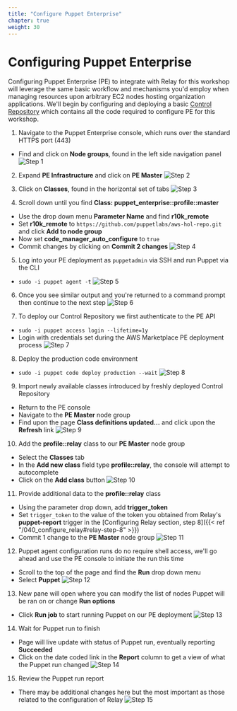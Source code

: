 ```yaml
---
title: "Configure Puppet Enterprise" 
chapter: true
weight: 30
---
```


# Configuring Puppet Enterprise

Configuring Puppet Enterprise (PE) to integrate with Relay for this workshop will leverage the same basic workflow and mechanisms you'd employ when managing resources upon arbitrary EC2 nodes hosting organization applications. We'll begin by configuring and deploying a basic [Control Repository](https://puppet.com/docs/pe/2019.8/control_repo.html) which contains all the code required to configure PE for this workshop.

1. <a name="pe-step-1"></a>Navigate to the Puppet Enterprise console, which runs over the standard HTTPS port (443)
  - Find and click on **Node groups**, found in the left side navigation panel
![Step 1](/images/30_Configure_Puppet_Enterprise/01_pe_node_groups.png)

2. <a name="pe-step-2"></a>Expand **PE Infrastructure** and click on **PE Master**
![Step 2](/images/30_Configure_Puppet_Enterprise/02_pe_node_groups_pe_master.png)

3. <a name="pe-step-3"></a>Click on **Classes**, found in the horizontal set of tabs
![Step 3](/images/30_Configure_Puppet_Enterprise/03_pe_master_classes_tab.png)

4. <a name="pe-step-4"></a>Scroll down until you find **Class: puppet_enterprise::profile::master**
  - Use the drop down menu **Parameter Name** and find **r10k_remote**
  - Set **r10k_remote** to `https://github.com/puppetlabs/aws-hol-repo.git` and click **Add to node group**
  - Now set **code_manager_auto_configure** to `true`
  - Commit changes by clicking on **Commit 2 changes**
![Step 4](/images/30_Configure_Puppet_Enterprise/04_pe_master_code_manager_config.png)

5. <a name="pe-step-5"></a>Log into your PE deployment as `puppetadmin` via SSH and run Puppet via the CLI
  - `sudo -i puppet agent -t`
![Step 5](/images/30_Configure_Puppet_Enterprise/05_pe_run_puppet_cli.png)

6. <a name="pe-step-6"></a>Once you see similar output and you're returned to a command prompt then continue to the next step
![Step 6](/images/30_Configure_Puppet_Enterprise/06_pe_run_puppet_cli_results.png)

7. <a name="pe-step-7"></a>To deploy our Control Repository we first authenticate to the PE API
  - `sudo -i puppet access login --lifetime=1y`
  - Login with credentials set during the AWS Marketplace PE deployment process
![Step 7](/images/30_Configure_Puppet_Enterprise/07_pe_get_access_token.png)

8. <a name="pe-step-8"></a>Deploy the production code environment
  - `sudo -i puppet code deploy production --wait`
![Step 8](/images/30_Configure_Puppet_Enterprise/08_pe_deploy_control_repo.png)

9. <a name="pe-step-9"></a>Import newly available classes introduced by freshly deployed Control Repository
  - Return to the PE console
  - Navigate to the **PE Master** node group
  - Find upon the page **Class definitions updated...** and click upon the **Refresh** link
![Step 9](/images/30_Configure_Puppet_Enterprise/09_pe_import_classses.png)

10. <a name="pe-step-10"></a>Add the **profile::relay** class to our **PE Master** node group
  - Select the **Classes** tab
  - In the **Add new class** field type **profile::relay**, the console will attempt to autocomplete 
  - Click on the **Add class** button
![Step 10](/images/30_Configure_Puppet_Enterprise/10_pe_add_profile_relay.png)

11. <a name="pe-step-11"></a>Provide additional data to the **profile::relay** class
  - Using the parameter drop down, add **trigger_token**
  - Set `trigger_token` to the value of the token you obtained from Relay's **puppet-report** trigger in the [Configuring Relay section, step 8]({{< ref "/040_configure_relay#relay-step-8" >}})
  - Commit 1 change to the **PE Master** node group
![Step 11](/images/30_Configure_Puppet_Enterprise/11_pe_commit_profile_relay.png)

12. <a name="pe-step-12"></a>Puppet agent configuration runs do no require shell access, we'll go ahead and use the PE console to initiate the run this time
  - Scroll to the top of the page and find the **Run** drop down menu
  - Select **Puppet**
![Step 12](/images/30_Configure_Puppet_Enterprise/12_pe_run_puppet_console.png)

13. <a name="pe-step-13"></a>New pane will open where you can modify the list of nodes Puppet will be ran on or change **Run options**
  - Click **Run job** to start running Puppet on our PE deployment
![Step 13](/images/30_Configure_Puppet_Enterprise/13_pe_run_puppet_job.png)

14. <a name="pe-step-14"></a>Wait for Puppet run to finish
  - Page will live update with status of Puppet run, eventually reporting **Succeeded**
  - Click on the date coded link in the **Report** column to get a view of what the Puppet run changed
![Step 14](/images/30_Configure_Puppet_Enterprise/14_pe_run_puppet_success.png)

 15. <a name="pe-step-15"></a>Review the Puppet run report
   - There may be additional changes here but the most important as those related to the configuration of Relay
![Step 15](/images/30_Configure_Puppet_Enterprise/15_pe_run_puppet_report.png)
